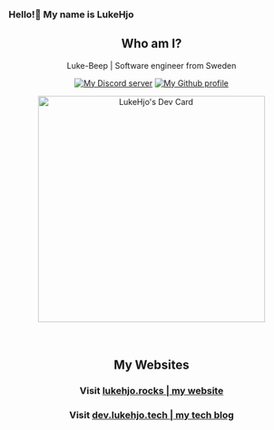 ### Hello!👋 My name is LukeHjo

<h2 align="center" fontWeight="Bold">Who am I?</h2>
<p align="center">Luke-Beep | Software engineer from Sweden</p>
<p align="center">
<a href="https://discord.gg/ndjNzKCmff"><img src="https://img.shields.io/badge/discord-join-blue?style=flat-square&logo=discord" alt="My Discord server" /></a>
<a href="https://github.com/luke-beep"><img src="https://img.shields.io/badge/github-view-blue?style=flat-square&logo=github" alt="My Github profile" /></a>
    </p>


<div align="center">
<a href="https://app.daily.dev/LukeHjo"><img src="https://api.daily.dev/devcards/bff7c01a71d54e2a8d9fd517cbde801f.png?r=wgj" width="400" alt="LukeHjo's Dev Card"/></a>  <br />
  <br />
  <br />
  </div>
 
<h2 align="center" fontWeight="Bold">My Websites</h2>
<h3 align="center" fontWeight="Bold">Visit <a href="https://lukehjo.rocks" align="center">lukehjo.rocks | my website</a></h3>
<h3 align="center" fontWeight="Bold">Visit <a href="https://dev.lukehjo.tech" align="center">dev.lukehjo.tech | my tech blog</a></h3>



